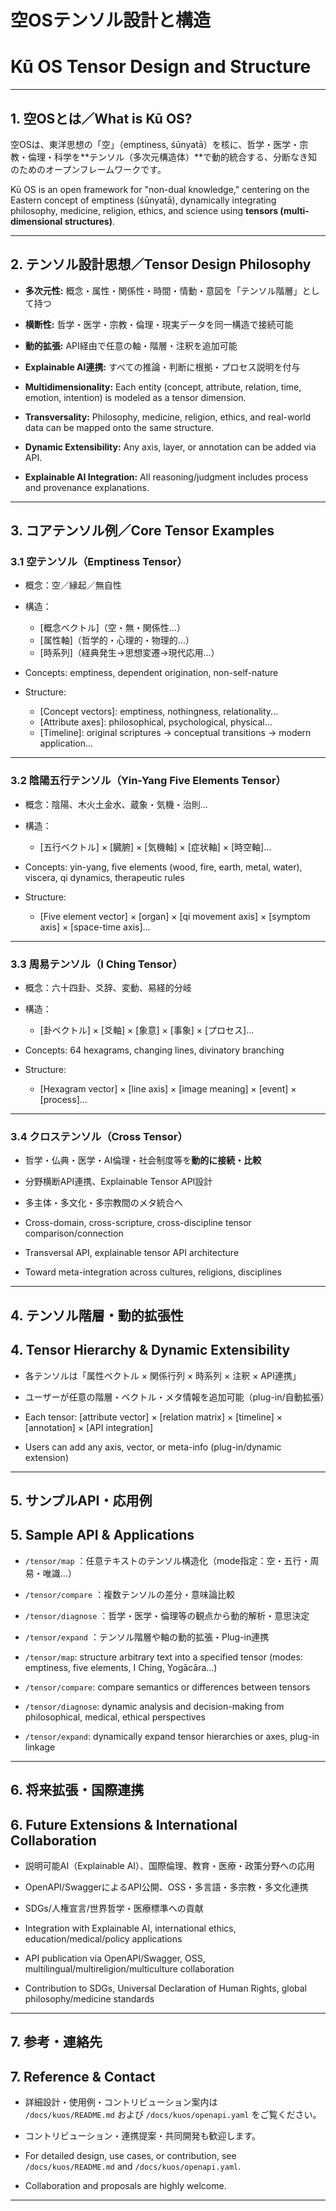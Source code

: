 # 空OSテンソル設計と構造  
# Kū OS Tensor Design and Structure

---

## 1. 空OSとは／What is Kū OS?

空OSは、東洋思想の「空」（emptiness, śūnyatā）を核に、哲学・医学・宗教・倫理・科学を**テンソル（多次元構造体）**で動的統合する、分断なき知のためのオープンフレームワークです。

Kū OS is an open framework for "non-dual knowledge," centering on the Eastern concept of emptiness (śūnyatā), dynamically integrating philosophy, medicine, religion, ethics, and science using **tensors (multi-dimensional structures)**.

---

## 2. テンソル設計思想／Tensor Design Philosophy

- **多次元性:** 概念・属性・関係性・時間・情動・意図を「テンソル階層」として持つ
- **横断性:** 哲学・医学・宗教・倫理・現実データを同一構造で接続可能
- **動的拡張:** API経由で任意の軸・階層・注釈を追加可能  
- **Explainable AI連携:** すべての推論・判断に根拠・プロセス説明を付与

- **Multidimensionality:** Each entity (concept, attribute, relation, time, emotion, intention) is modeled as a tensor dimension.
- **Transversality:** Philosophy, medicine, religion, ethics, and real-world data can be mapped onto the same structure.
- **Dynamic Extensibility:** Any axis, layer, or annotation can be added via API.
- **Explainable AI Integration:** All reasoning/judgment includes process and provenance explanations.

---

## 3. コアテンソル例／Core Tensor Examples

### 3.1 空テンソル（Emptiness Tensor）

- 概念：空／縁起／無自性
- 構造：  
  - [概念ベクトル]（空・無・関係性…）  
  - [属性軸]（哲学的・心理的・物理的…）  
  - [時系列]（経典発生→思想変遷→現代応用…）

- Concepts: emptiness, dependent origination, non-self-nature
- Structure:
  - [Concept vectors]: emptiness, nothingness, relationality...
  - [Attribute axes]: philosophical, psychological, physical...
  - [Timeline]: original scriptures → conceptual transitions → modern application...

---

### 3.2 陰陽五行テンソル（Yin-Yang Five Elements Tensor）

- 概念：陰陽、木火土金水、蔵象・気機・治則…
- 構造：  
  - [五行ベクトル] × [臓腑] × [気機軸] × [症状軸] × [時空軸]…

- Concepts: yin-yang, five elements (wood, fire, earth, metal, water), viscera, qi dynamics, therapeutic rules
- Structure:
  - [Five element vector] × [organ] × [qi movement axis] × [symptom axis] × [space-time axis]...

---

### 3.3 周易テンソル（I Ching Tensor）

- 概念：六十四卦、爻辞、変動、易経的分岐
- 構造：  
  - [卦ベクトル] × [爻軸] × [象意] × [事象] × [プロセス]…

- Concepts: 64 hexagrams, changing lines, divinatory branching
- Structure:
  - [Hexagram vector] × [line axis] × [image meaning] × [event] × [process]...

---

### 3.4 クロステンソル（Cross Tensor）

- 哲学・仏典・医学・AI倫理・社会制度等を**動的に接続・比較**
- 分野横断API連携、Explainable Tensor API設計  
- 多主体・多文化・多宗教間のメタ統合へ

- Cross-domain, cross-scripture, cross-discipline tensor comparison/connection
- Transversal API, explainable tensor API architecture
- Toward meta-integration across cultures, religions, disciplines

---

## 4. テンソル階層・動的拡張性  
## 4. Tensor Hierarchy & Dynamic Extensibility

- 各テンソルは「属性ベクトル × 関係行列 × 時系列 × 注釈 × API連携」  
- ユーザーが任意の階層・ベクトル・メタ情報を追加可能（plug-in/自動拡張）

- Each tensor: [attribute vector] × [relation matrix] × [timeline] × [annotation] × [API integration]
- Users can add any axis, vector, or meta-info (plug-in/dynamic extension)

---

## 5. サンプルAPI・応用例  
## 5. Sample API & Applications

- `/tensor/map` ：任意テキストのテンソル構造化（mode指定：空・五行・周易・唯識…）
- `/tensor/compare` ：複数テンソルの差分・意味論比較
- `/tensor/diagnose` ：哲学・医学・倫理等の観点から動的解析・意思決定
- `/tensor/expand` ：テンソル階層や軸の動的拡張・Plug-in連携

- `/tensor/map`: structure arbitrary text into a specified tensor (modes: emptiness, five elements, I Ching, Yogācāra...)
- `/tensor/compare`: compare semantics or differences between tensors
- `/tensor/diagnose`: dynamic analysis and decision-making from philosophical, medical, ethical perspectives
- `/tensor/expand`: dynamically expand tensor hierarchies or axes, plug-in linkage

---

## 6. 将来拡張・国際連携  
## 6. Future Extensions & International Collaboration

- 説明可能AI（Explainable AI）、国際倫理、教育・医療・政策分野への応用
- OpenAPI/SwaggerによるAPI公開、OSS・多言語・多宗教・多文化連携
- SDGs/人権宣言/世界哲学・医療標準への貢献

- Integration with Explainable AI, international ethics, education/medical/policy applications
- API publication via OpenAPI/Swagger, OSS, multilingual/multireligion/multiculture collaboration
- Contribution to SDGs, Universal Declaration of Human Rights, global philosophy/medicine standards

---

## 7. 参考・連絡先  
## 7. Reference & Contact

- 詳細設計・使用例・コントリビューション案内は  
  `/docs/kuos/README.md` および `/docs/kuos/openapi.yaml` をご覧ください。
- コントリビューション・連携提案・共同開発も歓迎します。

- For detailed design, use cases, or contribution, see `/docs/kuos/README.md` and `/docs/kuos/openapi.yaml`.
- Collaboration and proposals are highly welcome.

---
